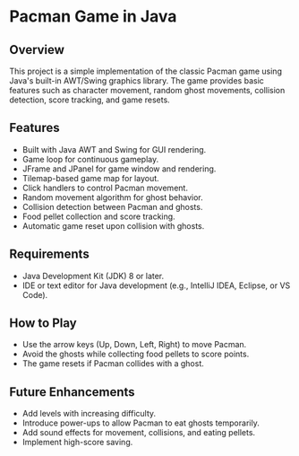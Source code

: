 # Pacman Game in Java

## Overview
This project is a simple implementation of the classic Pacman game using Java's built-in AWT/Swing graphics library. The game provides basic features such as character movement, random ghost movements, collision detection, score tracking, and game resets.

## Features
- Built with Java AWT and Swing for GUI rendering.
- Game loop for continuous gameplay.
- JFrame and JPanel for game window and rendering.
- Tilemap-based game map for layout.
- Click handlers to control Pacman movement.
- Random movement algorithm for ghost behavior.
- Collision detection between Pacman and ghosts.
- Food pellet collection and score tracking.
- Automatic game reset upon collision with ghosts.

## Requirements
- Java Development Kit (JDK) 8 or later.
- IDE or text editor for Java development (e.g., IntelliJ IDEA, Eclipse, or VS Code).


## How to Play
- Use the arrow keys (Up, Down, Left, Right) to move Pacman.
- Avoid the ghosts while collecting food pellets to score points.
- The game resets if Pacman collides with a ghost.


## Future Enhancements
- Add levels with increasing difficulty.
- Introduce power-ups to allow Pacman to eat ghosts temporarily.
- Add sound effects for movement, collisions, and eating pellets.
- Implement high-score saving.
